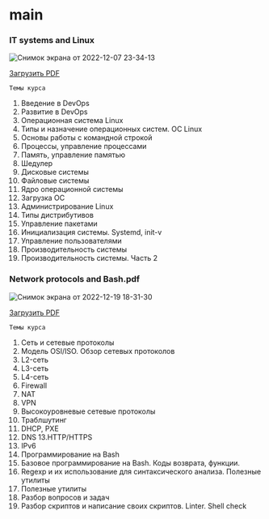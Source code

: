 # main

### IT systems and Linux

![Снимок экрана от 2022-12-07 23-34-13](https://user-images.githubusercontent.com/75438030/206289603-7bf1ec4d-0092-445f-888c-c4427131d79a.png)

[Загрузить PDF](https://github.com/alexnet123/main/blob/main/IT%20systems%20and%20Linux.pdf)

`Темы курса`

1. Введение в DevOps
2. Развитие в DevOps
3. Операционная система Linux
4. Типы и назначение операционных систем. ОС Linux
5. Основы работы с командной строкой
6. Процессы, управление процессами
7. Память, управление памятью
8. Шедулер
9. Дисковые системы
10. Файловые системы
11. Ядро операционной системы
12. Загрузка ОС
13. Администрирование Linux
14. Типы дистрибутивов
15. Управление пакетами
16. Инициализация системы. Systemd, init-v
17. Управление пользователями
18. Производительность системы
19. Производительность системы. Часть 2

### Network protocols and Bash.pdf

![Снимок экрана от 2022-12-19 18-31-30](https://user-images.githubusercontent.com/75438030/208461411-8c5dc46d-2b62-4985-b363-0a85390fc178.png)

[Загрузить PDF](https://github.com/alexnet123/main/blob/main/Network%20protocols%20and%20Bash.pdf)

`Темы курса`
1. Сеть и сетевые протоколы
2. Модель OSI/ISO. Обзор сетевых протоколов
3. L2-сеть
4. L3-сеть
5. L4-сеть
6. Firewall
7. NAT
8. VPN
9. Высокоуровневые сетевые протоколы
10. Траблшутинг
11. DHCP, PXE
12. DNS
13.HTTP/HTTPS
14. IPv6
15. Программирование на Bash
16. Базовое программирование на Bash. Коды возврата, функции.
17. Regexp и их использование для синтаксического анализа. Полезные утилиты
18. Полезные утилиты
19. Разбор вопросов и задач
20. Разбор скриптов и написание своих скриптов. Linter. Shell check
